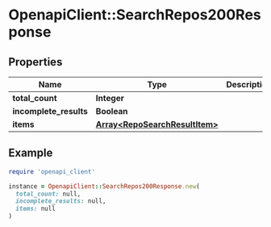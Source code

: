 # OpenapiClient::SearchRepos200Response

## Properties

| Name | Type | Description | Notes |
| ---- | ---- | ----------- | ----- |
| **total_count** | **Integer** |  |  |
| **incomplete_results** | **Boolean** |  |  |
| **items** | [**Array&lt;RepoSearchResultItem&gt;**](RepoSearchResultItem.md) |  |  |

## Example

```ruby
require 'openapi_client'

instance = OpenapiClient::SearchRepos200Response.new(
  total_count: null,
  incomplete_results: null,
  items: null
)
```

